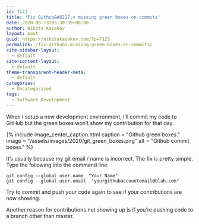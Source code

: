```yaml
---
id: 7123
title: 'Fix Github&#8217;s missing green boxes on commits'
date: 2020-06-13T03:30:39+00:00
author: Nikita Kazakov
layout: post
guid: https://nikitakazakov.com/?p=7123
permalink: /fix-githubs-missing-green-boxes-on-commits/
site-sidebar-layout:
  - default
site-content-layout:
  - default
theme-transparent-header-meta:
  - default
categories:
  - Uncategorized
tags:
  - Software Development
---
```


When I setup a new development environment, I’ll commit my code to GitHub but the green boxes won’t show my contribution for that day.

{% include image_center_caption.html 
    caption = "Github green boxes."
    image = "/assets/images/2020/git_green_boxes.png"
    alt = "Github commit boxes."
%}

It’s usually because my git email / name is incorrect. The fix is pretty simple. Type the following into the command line:

```
git config --global user.name  "Your Name"
git config --global user.email  "yourgithubaccountemail@blah.com"
```


Try to commit and push your code again to see if your contributions are now showing.

Another reason for contributions not showing up is if you’re pushing code to a branch other than master.
